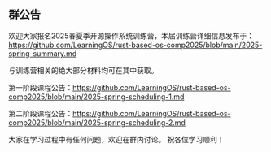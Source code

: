 ## 群公告

欢迎大家报名2025春夏季开源操作系统训练营，本届训练营详细信息发布于：https://github.com/LearningOS/rust-based-os-comp2025/blob/main/2025-spring-summary.md

与训练营相关的绝大部分材料均可在其中获取。

第一阶段课程公告：https://github.com/LearningOS/rust-based-os-comp2025/blob/main/2025-spring-scheduling-1.md

第二阶段课程公告：https://github.com/LearningOS/rust-based-os-comp2025/blob/main/2025-spring-scheduling-2.md

大家在学习过程中有任何问题，欢迎在群内讨论。
祝各位学习顺利！

## 